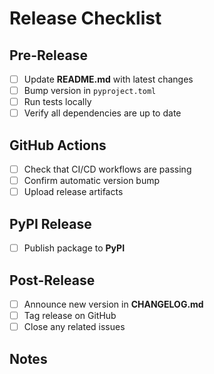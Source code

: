 # Release Checklist

## Pre-Release
- [ ] Update **README.md** with latest changes
- [ ] Bump version in `pyproject.toml`
- [ ] Run tests locally
- [ ] Verify all dependencies are up to date

## GitHub Actions
- [ ] Check that CI/CD workflows are passing
- [ ] Confirm automatic version bump
- [ ] Upload release artifacts

## PyPI Release
- [ ] Publish package to **PyPI**

## Post-Release
- [ ] Announce new version in **CHANGELOG.md**
- [ ] Tag release on GitHub
- [ ] Close any related issues

## Notes
